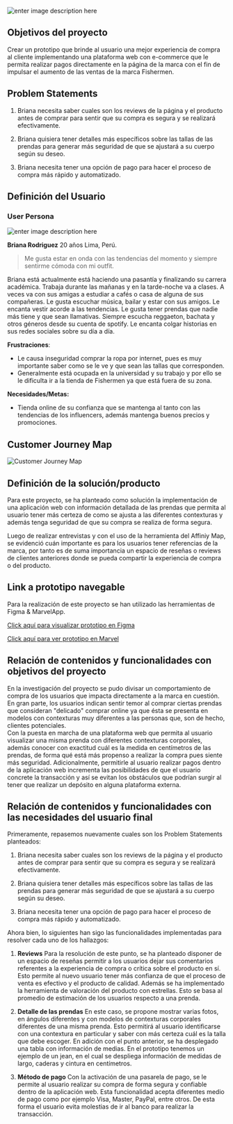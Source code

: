 ![enter image description here](https://scontent.flim1-2.fna.fbcdn.net/v/t1.0-9/50487820_2988582574501178_7890393103629025280_n.jpg?_nc_cat=107&_nc_oc=AQnf1EE96YIiB3elaBS88E_ZHP7eaBiRN1PjbIcX_d7uhcLpAO26cQ_BgHrWn9ci9jA&_nc_ht=scontent.flim1-2.fna&oh=f3183b0ef52dfc3cc78fb8cd888c28ae&oe=5DCB6C0B)

## Objetivos del proyecto

Crear un prototipo que brinde al usuario una mejor experiencia de compra al cliente implementando una plataforma web con e-commerce que le permita realizar pagos directamente en la página de la marca con el fin de impulsar el aumento de las ventas de la marca Fishermen. 

## Problem Statements 

1.  Briana necesita saber cuales son los reviews de la página y el producto antes de comprar para sentir que su compra es segura y se realizará efectivamente.
    
2.  Briana quisiera tener detalles más específicos sobre las tallas de las prendas para generar más seguridad de que se ajustará a su cuerpo según su deseo.

3.  Briana necesita tener una opción de pago para hacer el proceso de compra más rápido y automatizado.

## Definición del Usuario
### User Persona

![enter image description here](https://lh3.googleusercontent.com/gBAtjONvw3eCgH8GSOKCo5AFxVxcvYfW59BPpQkSqeyPrr2_XIyT4RXjEHOJrbIir5h4ptYA1hQotQ)

**Briana Rodriguez**
20 años
Lima, Perú.

> Me gusta estar en onda con las tendencias del momento y siempre sentirme cómoda con mi outfit.

Briana está actualmente está haciendo una pasantía y finalizando su carrera académica. Trabaja durante las mañanas y en la tarde-noche va a clases. A veces va con sus amigas a estudiar a cafés o casa de alguna de sus compañeras. Le gusta escuchar música, bailar y estar con sus amigos. Le encanta vestir acorde a las tendencias. Le gusta tener prendas que nadie más tiene y que sean llamativas. Siempre escucha reggaeton, bachata y otros géneros desde su cuenta de spotify. Le encanta colgar historias en sus redes sociales sobre su día a día.

**Frustraciones**:

 - Le causa inseguridad comprar la ropa por internet, pues es muy importante saber como se le ve y que sean las tallas que corresponden.
-   Generalmente está ocupada en la universidad y su trabajo y por ello se le dificulta ir a la tienda de Fishermen ya que está fuera de su zona.

**Necesidades/Metas:**
-   Tienda online de su confianza que se mantenga al tanto con las tendencias de los influencers, además mantenga buenos precios y promociones.


## Customer Journey Map

![Customer Journey Map](https://lh3.googleusercontent.com/lJ8-KGm-nOq4_fxRUZKZcafjnaD-q3wG-3WkOnVm6-hl_xe8VRq4v3NIwPLu4q1fyKPyF0s6hfurVg)


## Definición de la solución/producto

Para este proyecto, se ha planteado como solución la implementación de una aplicación web con información detallada de las prendas que permita al usuario tener más certeza de como se ajusta a las diferentes contexturas y además tenga seguridad de que su compra se realiza de forma segura. 

Luego de realizar entrevistas y con el uso de la herramienta del Affiniy Map, se evidenció cuán importante es para los usuarios tener referencias de la marca, por tanto es de suma importancia un espacio de reseñas o reviews de clientes anteriores donde se pueda compartir la experiencia de compra o del producto. 

## Link a prototipo navegable

Para la realización de este proyecto se han utilizado las herramientas de Figma & MarvelApp. 

[Click aquí para visualizar prototipo en Figma](https://www.figma.com/file/uuZdrDBUGyQZylqb9GkRrT/Fishermen?node-id=0:1)

[Click aquí para ver prototipo en Marvel](https://marvelapp.com/586j672)

## Relación de contenidos y funcionalidades con objetivos del proyecto

En la investigación del proyecto se pudo divisar un comportamiento de compra de los usuarios que impacta directamente a la marca en cuestión. En gran parte, los usuarios indican sentir temor al comprar ciertas prendas que consideran "delicado" comprar online ya que ésta se presenta en modelos con contexturas muy diferentes a las personas que, son de hecho, clientes potenciales.  
Con la puesta en marcha de una plataforma web que permita al usuario visualizar una misma prenda con diferentes contexturas corporales, además conocer con exactitud cuál es la medida en centímetros de las prendas, de forma qué está más propenso a realizar la compra pues siente más seguridad. 
Adicionalmente, permitirle al usuario realizar pagos dentro de la aplicación web incrementa las posibilidades de que el usuario concrete la transacción y así se evitan los obstáculos que podrían surgir al tener que realizar un depósito en alguna plataforma externa. 

## Relación de contenidos y funcionalidades con las necesidades del usuario final

Primeramente, repasemos nuevamente cuales son los Problem Statements planteados:

 1. Briana necesita saber cuales son los reviews de la página y el producto antes de comprar para sentir que su compra es segura y se realizará efectivamente.
    
2.  Briana quisiera tener detalles más específicos sobre las tallas de las prendas para generar más seguridad de que se ajustará a su cuerpo según su deseo.

3.  Briana necesita tener una opción de pago para hacer el proceso de compra más rápido y automatizado.

Ahora bien, lo siguientes han sigo las funcionalidades implementadas para resolver cada uno de los hallazgos:

 1. **Reviews** 
Para la resolución de este punto, se ha planteado disponer de un espacio de reseñas permitir a los usuarios dejar sus comentarios referentes a la experiencia de compra o crítica sobre el producto en sí. Esto permite al nuevo usuario tener más confianza de que el proceso de venta es efectivo y el producto de calidad. 
Además se ha implementado la herramienta de valoración del producto con estrellas. Esto se basa al promedio de estimación de los usuarios respecto a una prenda. 

 2. **Detalle de las prendas**
En este caso, se propone mostrar varias fotos, en ángulos diferentes y con modelos de contexturas corporales diferentes de una misma prenda. Esto permitirá al usuario identificarse con una contextura en particular y saber con más certeza cuál es la talla que debe escoger. 
En adición con el punto anterior, se ha desplegado una tabla con información de medias. En el prototipo tenemos un ejemplo de un jean, en el cual se despliega información de medidas de largo, caderas y cintura en centímetros. 

 3. **Método de pago**
Con la activación de una pasarela de pago, se le permite al usuario realizar su compra de forma segura y confiable dentro de la aplicación web. Esta funcionalidad acepta diferentes medio de pago como por ejemplo Visa, Master, PayPal, entre otros. De esta forma el usuario evita molestias de ir al banco para realizar la transacción. 

